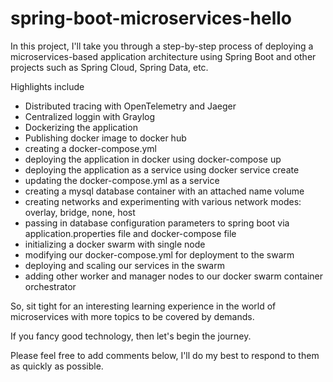 # spring-boot-microservices-hello
In this project, I'll take you through a step-by-step process of deploying a microservices-based application architecture using Spring Boot and other projects such as Spring Cloud, Spring Data, etc.

Highlights include
- Distributed tracing with OpenTelemetry and Jaeger
- Centralized loggin with Graylog
- Dockerizing the application
- Publishing docker image to docker hub
- creating a docker-compose.yml
- deploying the application in docker using docker-compose up
- deploying the application as a service using docker service create
- updating the docker-compose.yml as a service
- creating a mysql database container with an attached name volume
- creating networks and experimenting with various network modes: overlay, bridge, none, host
- passing in database configuration parameters to spring boot via application.properties file and docker-compose file
- initializing a docker swarm with single node
- modifying our docker-compose.yml for deployment to the swarm
- deploying and scaling our services in the swarm
- adding other worker and manager nodes to our docker swarm container orchestrator

So, sit tight for an interesting learning experience in the world of microservices with more topics to be covered by demands.

If you fancy good technology, then let's begin the journey.

Please feel free to add comments below, I'll do my best to respond to them as quickly as possible.
